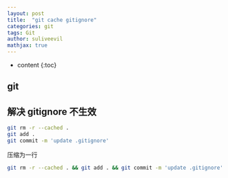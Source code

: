 ```yaml
---
layout: post
title:  "git cache gitignore"
categories: git
tags: Git
author: suliveevil
mathjax: true
---
```


* content
{:toc}

## git

## 解决 gitignore 不生效

```bash
git rm -r --cached .
git add .
git commit -m 'update .gitignore'
```

压缩为一行

```bash
git rm -r --cached . && git add . && git commit -m 'update .gitignore'
```

